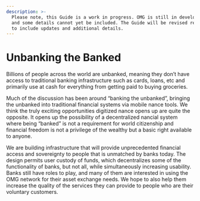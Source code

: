 ```yaml
---
description: >-
  Please note, this Guide is a work in progress. OMG is still in development,
  and some details cannot yet be included. The Guide will be revised regularly
  to include updates and additional details.
---
```


# Unbanking the Banked

Billions of people across the world are unbanked, meaning they don’t have access to traditional banking infrastructure such as cards, loans, etc and primarily use at cash for everything from getting paid to buying groceries.  


Much of the discussion has been around “banking the unbanked”, bringing the unbanked into traditional financial systems via mobile nance tools. We think the truly exciting opportunities digitized nance opens up are quite the opposite. It opens up the possibility of a decentralized nancial system where being “banked” is not a requirement for world citizenship and financial freedom is not a privilege of the wealthy but a basic right available to anyone.  


We are building infrastructure that will provide unprecedented financial access and sovereignty to people that is unmatched by banks today. The design permits user custody of funds, which decentralizes some of the functionality of banks, but not all, while simultaneously increasing usability. Banks still have roles to play, and many of them are interested in using the OMG network for their asset exchange needs. We hope to also help them increase the quality of the services they can provide to people who are their voluntary customers.  


